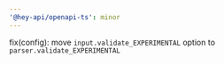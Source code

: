 ```yaml
---
'@hey-api/openapi-ts': minor
---
```


fix(config): move `input.validate_EXPERIMENTAL` option to `parser.validate_EXPERIMENTAL`
